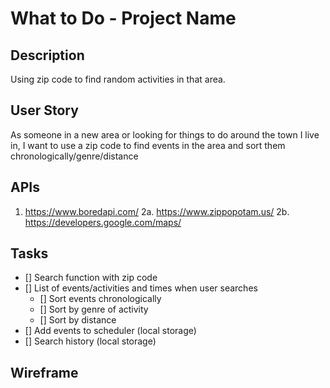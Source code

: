 # What to Do - Project Name


## Description
Using zip code to find random activities in that area. 

## User Story
As someone in a new area or looking for things to do around the town I live in, I want to use a zip code to find events in the area and sort them chronologically/genre/distance


## APIs
1. https://www.boredapi.com/
2a. https://www.zippopotam.us/
2b. https://developers.google.com/maps/


## Tasks
- [] Search function with zip code
- [] List of events/activities and times when user searches
    - [] Sort events chronologically
    - [] Sort by genre of activity
    - [] Sort by distance
- [] Add events to scheduler (local storage)
- [] Search history (local storage)

## Wireframe